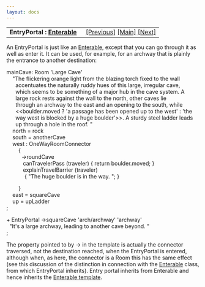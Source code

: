 ```yaml
---
layout: docs
---
```

<table width="100%" data-border="0" data-cellspacing="0"
data-cellpadding="3" data-bgcolor="#C0C0C0">
<colgroup>
<col style="width: 50%" />
<col style="width: 50%" />
</colgroup>
<tbody>
<tr>
<td style="text-align: left;"><strong>EntryPortal : <a
href="enterable.html">Enterable</a><br />
</strong></td>
<td style="text-align: right;"><a href="hiddendoor.html">[Previous]</a>
<a href="generalintroduction.html">[Main]</a> <a
href="exitportal.html">[Next]</a></td>
</tr>
</tbody>
</table>

  
An EntryPortal is just like an [Enterable](enterable.html), except that
you can go through it as well as enter it. It can be used, for example,
for an archway that is plainly the entrance to another destination:  
  
mainCave: Room 'Large Cave'  
    "The flickering orange light from the blazing torch fixed to the wall   
      accentuates the naturally ruddy hues of this large, irregular cave,  
      which seems to be something of a major hub in the cave system. A  
      large rock rests against the wall to the north, other caves lie  
      through an archway to the east and an opening to the south, while  
      \<\<boulder.moved ? 'a passage has been opened up to the west' : 'the   
      way west is blocked by a huge boulder'\>\>. A sturdy steel ladder leads   
      up through a hole in the roof. "  
    north = rock  
    south = anotherCave  
    west : OneWayRoomConnector  
        {  
          -\>roundCave  
           canTravelerPass (traveler) { return boulder.moved; }  
           explainTravelBarrier (traveler)   
            { "The huge boulder is in the way. "; }  
  
        }      
    east = squareCave  
    up = upLadder  
;  
  
  
+ EntryPortal -\>squareCave 'arch/archway' 'archway'  
  "It's a large archway, leading to another cave beyond. "  
;  
  
The property pointed to by -\> in the template is actually the connector
traversed, not the destination reached, when the EntryPortal is entered,
although when, as here, the connector is a Room this has the same effect
(see this discussion of the distinction in connection with the
[Enterable](enterable.html) class, from which EntryPortal inherits).
Entry portal inherits from Enterable and hence inherits the [Enterable
template](enterabletemplate.html).  
